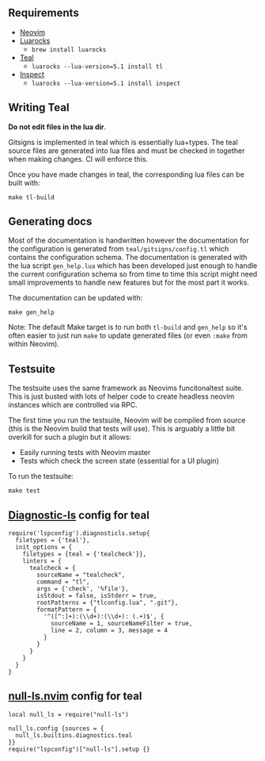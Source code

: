 ## Requirements

- [Neovim](https://github.com/neovim/neovim)
- [Luarocks](https://luarocks.org/)
    - `brew install luarocks`
- [Teal](https://github.com/teal-language/tl)
    - `luarocks --lua-version=5.1 install tl`
- [Inspect](https://github.com/kikito/inspect.lua)
    - `luarocks --lua-version=5.1 install inspect`

## Writing Teal

 **Do not edit files in the lua dir**.

Gitsigns is implemented in teal which is essentially lua+types.
The teal source files are generated into lua files and must be checked in together when making changes.
CI will enforce this.

Once you have made changes in teal, the corresponding lua files can be built with:

```
make tl-build
```

## Generating docs

Most of the documentation is handwritten however the documentation for the configuration is generated from `teal/gitsigns/config.tl` which contains the configuration schema.
The documentation is generated with the lua script `gen_help.lua` which has been developed just enough to handle the current configuration schema so from time to time this script might need small improvements to handle new features but for the most part it works.

The documentation can be updated with:

```
make gen_help
```

Note: The default Make target is to run both `tl-build` and `gen_help` so it's often easier to just run `make` to update generated files (or even `:make` from within Neovim).

## Testsuite

The testsuite uses the same framework as Neovims funcitonaltest suite.
This is just busted with lots of helper code to create headless neovim instances which are controlled via RPC.

The first time you run the testsuite, Neovim will be compiled from source (this is the Neovim build that tests will use).
This is arguably a little bit overkill for such a plugin but it allows:

- Easily running tests with Neovim master
- Tests which check the screen state (essential for a UI plugin)

To run the testsuite:

```
make test
```

## [Diagnostic-ls](https://github.com/iamcco/diagnostic-languageserver) config for teal

```
require('lspconfig').diagnosticls.setup{
  filetypes = {'teal'},
  init_options = {
    filetypes = {teal = {'tealcheck'}},
    linters = {
      tealcheck = {
        sourceName = "tealcheck",
        command = "tl",
        args = {'check', '%file'},
        isStdout = false, isStderr = true,
        rootPatterns = {"tlconfig.lua", ".git"},
        formatPattern = {
          '^([^:]+):(\\d+):(\\d+): (.+)$', {
            sourceName = 1, sourceNameFilter = true,
            line = 2, column = 3, message = 4
          }
        }
      }
    }
  }
}
```

## [null-ls.nvim](https://github.com/jose-elias-alvarez/null-ls.nvim) config for teal

```
local null_ls = require("null-ls")

null_ls.config {sources = {
  null_ls.builtins.diagnostics.teal
}}
require("lspconfig")["null-ls"].setup {}
```
